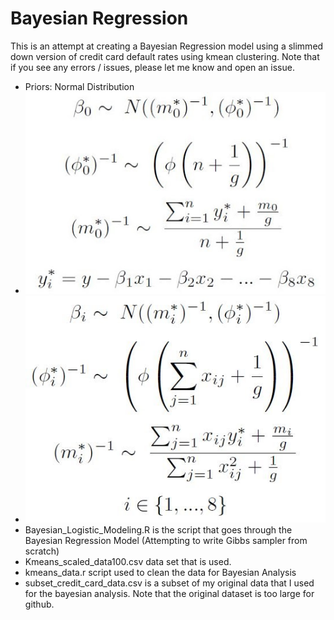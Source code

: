 # Bayesian Regression
This is an attempt at creating a Bayesian Regression model using a slimmed down version of credit card default rates using kmean clustering. Note that if you see any errors / issues, please let me know and open an issue.
- Priors: Normal Distribution
- ![Prior Intercept](b0.jpg)
- ![Prior Terms](bi.JPG)
- Bayesian_Logistic_Modeling.R is the script that goes through the Bayesian Regression Model (Attempting to write Gibbs sampler from scratch)
- Kmeans_scaled_data100.csv data set that is used.
- kmeans_data.r script used to clean the data for Bayesian Analysis
- subset_credit_card_data.csv is a subset of my original data that I used for the bayesian analysis. Note that the original dataset is too large for github.
